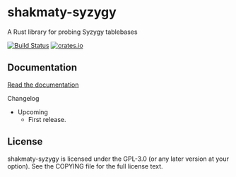 shakmaty-syzygy
===============

A Rust library for probing Syzygy tablebases

[![Build Status](https://travis-ci.org/niklasf/shakmaty-syzygy.svg?branch=master)](https://travis-ci.org/niklasf/shakmaty-syzygy)
[![crates.io](https://img.shields.io/crates/v/shakmaty-syzygy.svg)](https://crates.io/crates/shakmaty-syzygy)

Documentation
-------------

[Read the documentation](https://docs.rs/shakmaty-syzygy)

Changelog

* Upcoming
  - First release.

License
-------

shakmaty-syzygy is licensed under the GPL-3.0 (or any later version at your
option). See the COPYING file for the full license text.
